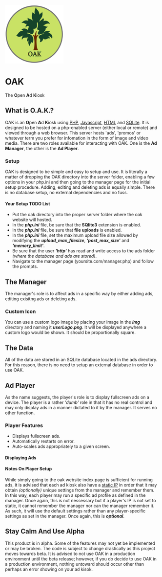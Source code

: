 ![OAK Icon](https://raw.githubusercontent.com/CentauriSoldier/OAK/main/oak/android-chrome-192x192.png?raw=true)

# OAK

The **O**pen **A**d **K**iosk

## What is O.A.K.?

OAK is an **O**pen **A**d **K**iosk using [PHP](https://www.php.net/), [Javascript](https://www.javascript.com/), [HTML](https://html.com/) and [SQLite](https://sqlite.org/index.html). It is designed to be hosted on a php-enabled server (either local or remote) and viewed through a web browser. This server hosts 'ads', 'promos' or whatever term you prefer for infomation in the form of image and video media. There are two roles available for interacting with OAK. One is the **Ad Manager**, the other is the **Ad Player**.

### Setup

OAK is designed to be simple and easy to setup and use. It is literally a matter of dropping the OAK directory into the server folder, enabling a few options in your php.ini and then going to the manager page for the initial setup procedure. Adding, editing and deleting ads is equally simple. There is no database setup, no external dependencies and no fuss.

#### Your Setup TODO List

- Put the oak directory into the proper server folder where the oak website will hosted.
- In the ***php.ini*** file, be sure that the **SQlite3** extension is enabled.
- In the ***php.ini*** file, be sure that **file uploads** is enabled.
- In the ***php.ini*** file, set the maximum upload file size allowed by modifying the ***upload_max_filesize***, ***'post_max_size'*** and ***'memory_limit'***.
- Be sure that the user ***'http'*** has read and write access to the ads folder *(where the database and ads are stored)*.
- Navigate to the manager page (yoursite.com/manager.php) and follow the prompts.

## The Manager

The manager's role is to affect ads in a specific way by either adding ads, editing exisitng ads or deleting ads.

### Custom Icon
You can use a custom logo image by placing your image in the ***img*** directory and naming it ***userLogo.png***. It will be displayed anywhere a custom logo would be shown. It should be proportionally square.

## The Data

All of the data are stored in an SQLite database located in the ads directory. For this reason, there is no need to setup an external database in order to use OAK.

## Ad Player

As the name suggests, the player's role is to display fullscreen ads on a device. The player is a rather *'dumb'* role in that it has no real control and may only display ads in a manner dictated to it by the manager. It serves no other function.

### Player Features

- Displays fullscreen ads.
- Automatically restarts on error.
- Auto-scales ads appropriately to a given screen.

#### Displaying Ads


#### Notes On Player Setup

While simply going to the oak website index page is sufficient for running ads, it is advised that each ad kiosk also have a [static IP](https://www.lifewire.com/what-is-a-static-ip-address-2626012) in order that it may obtain *(optionally)* unique settings from the manager and remember them. In this way, each player may run a specific ad profile as defined in the manager. Once again, this is not nessessary but if a player's IP is not set to static, it cannot remember the manager nor can the manager remember it. As such, it will use the default settings rather than any player-specific settings as set in the manager. Once again, this is ***optional***.

## Stay Calm And Use Alpha

This product is in alpha. Some of the features may not yet be implemented or may be broken. The code is subject to change drastically as this project moves towards beta. It is advised to not use OAK in a production environment until the beta release; however, if you do decide to use OAK in a production environment, nothing untoward should occur other than perhaps an error showing on your ad kisok.

